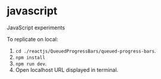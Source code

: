 # javascript
JavaScript experiments

To replicate on local:

1. `cd ./reactjs/QueuedProgressBars/queued-progress-bars`.
2. `npm install`
3. `npm run dev`.
4. Open localhost URL displayed in terminal.